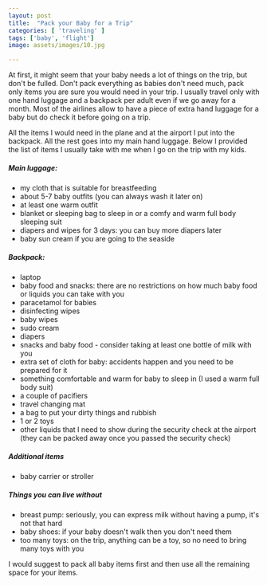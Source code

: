```yaml
---
layout: post
title:  "Pack your Baby for a Trip"
categories: [ 'traveling' ]
tags: ['baby', 'flight']
image: assets/images/10.jpg

---
```


At first, it might seem that your baby needs a lot of things on the trip, but don't be fulled. Don't pack everything as babies don't need much, pack only items you are sure you would need in your trip. I usually travel only with one hand luggage and a backpack per adult even if we go away for a month. Most of the airlines allow to have a piece of extra hand luggage for a baby but do check it before going on a trip.

All the items I would need in the plane and at the airport I put into the backpack. All the rest goes into my main hand luggage. Below I provided the list of items I usually take with me when I go on the trip with my kids.

##### Main luggage:
- my cloth that is suitable for breastfeeding
- about 5-7 baby outfits (you can always wash it later on)
- at least one warm outfit
- blanket or sleeping bag to sleep in or a comfy and warm full body sleeping suit
- diapers and wipes for 3 days: you can buy more diapers later
- baby sun cream if you are going to the seaside

##### Backpack:
- laptop
- baby food and snacks: there are no restrictions on how much baby food or liquids you can take with you
- paracetamol for babies
- disinfecting wipes
- baby wipes
- sudo cream
- diapers
- snacks and baby food - consider taking at least one bottle of milk with you
- extra set of cloth for baby: accidents happen and you need to be prepared for it
- something comfortable and warm for baby to sleep in (I used a warm full body suit)
- a couple of pacifiers
- travel changing mat
- a bag to put your dirty things and rubbish
- 1 or 2 toys
- other liquids that I need to show during the security check at the airport (they can be packed away once you passed the security check)

##### Additional items
- baby carrier or stroller

##### Things you can live without
- breast pump: seriously, you can express milk without having a pump, it's not that hard
- baby shoes: if your baby doesn't walk then you don't need them
- too many toys: on the trip, anything can be a toy, so no need to bring many toys with you


I would suggest to pack all baby items first and then use all the remaining space for your items.
